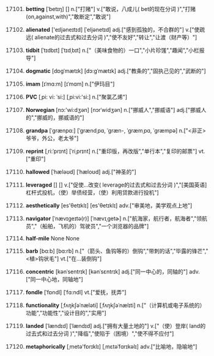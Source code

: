 17101. **betting**
[ˈbetɪŋ]  []
n.["打赌"]  v.["敢说，八成儿( bet的现在分词 )","打赌(on,against,with)","敢断定","敢说"]  

17102. **alienated**
['eɪljəneɪtɪd]  [ˈeljənetɪd]
adj.["感到孤独的，不合群的"]  v.["使疏远( alienate的过去式和过去分词 )","使不友好","转让","让渡（财产等）"]  

17103. **tidbit**
[ˈtɪdbɪt]  [ˈtɪdˌbɪt]
n.["（美味食物的）一口","小片珍馐","趣闻","小栏报导"]  

17104. **dogmatic**
[dɒgˈmætɪk]  [dɔ:gˈmætɪk]
adj.["教条的","固执己见的","武断的"]  

17105. **imam**
[ɪˈmɑ:m]  [ɪˈmɑm]
n.["伊玛目"]  

17106. **PVC**
[ˌpi: vi: ˈsi:]  [ˌpi:vi:'si:]
n.["聚氯乙烯"]  

17107. **Norwegian**
[nɔ:'wi:dʒən]  [nɔrˈwidʒən]
n.["挪威人","挪威语"]  adj.["挪威人的","挪威的，挪威语的"]  

17108. **grandpa**
[ˈgrænpɑ:]  [ˈɡrændˌpɑ, ˈɡræn-, ˈɡræmˌpɑ, ˈɡræmpə]
n.["<非正>爷爷，外公，老太爷"]  

17109. **reprint**
[ˌri:ˈprɪnt]  [ˈriˌprɪnt]
n.["重印版，再改版","单行本","复印的邮票"]  vt.["重印"]  

17110. **hallowed**
[ˈhæləʊd]  [ˈhæloʊd]
adj.["神圣的"]  

17111. **leveraged**
[]  []
v.["促使…改变( leverage的过去式和过去分词 )","[美国英语]杠杆式投机，（使）举债经营，（使）利用贷款进行投机"]  

17112. **aesthetically**
[es'θetɪklɪ]  [es'θetɪklɪ]
adv.["审美地，美学观点上地"]  

17113. **navigator**
[ˈnævɪgeɪtə(r)]  [ˈnævɪˌɡetɚ]
n.["航海家，航行者，航海者","领航员","（船舶，飞机的）驾驶员","一个浏览器的品牌"]  

17114. **half-mile**
None
None

17115. **barb**
[bɑ:b]  [bɑ:rb]
n.["（箭头、鱼钩等的）倒钩","带刺的话","毕露的锋芒","<植>钩状毛"]  vt.["在…装倒钩"]  

17116. **concentric**
[kənˈsentrɪk]  [kənˈsɛntrɪk]
adj.["同一中心的，同轴的"]  adv.["同一中心地，同轴地"]  

17117. **fondle**
[ˈfɒndl]  [ˈfɑ:ndl]
vt.["爱抚，抚弄"]  

17118. **functionality**
[ˌfʌŋkʃəˈnæləti]  [ˌfʌŋkʃəˈnælɪti]
n.["（计算机或电子系统的）功能","功能性","设计目的","实用"]  

17119. **landed**
[ˈlændɪd]  [ˈlændɪd]
adj.["拥有大量土地的"]  v.["（使）登岸( land的过去式和过去分词 )","降临","使陷于（困境）","使不得不应付"]  

17120. **metaphorically**
[ˌmetə'fɒrɪklɪ]  [ˌmɛtəˈfɑrɪkəlɪ]
adv.["比喻地，隐喻地"]  

